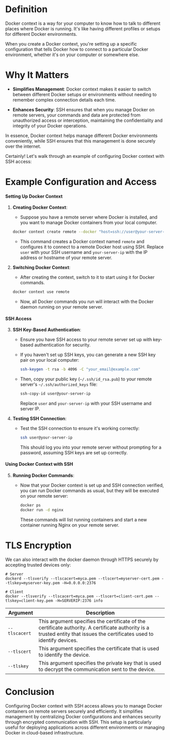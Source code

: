 # Definition

Docker context is a way for your computer to know how to talk to different places where Docker is running. It's like having different profiles or setups for different Docker environments.
  
When you create a Docker context, you're setting up a specific configuration that tells Docker how to connect to a particular Docker environment, whether it's on your computer or somewhere else.

# Why It Matters

- **Simplifies Management**: Docker context makes it easier to switch between different Docker setups or environments without needing to remember complex connection details each time.

- **Enhances Security**: SSH ensures that when you manage Docker on remote servers, your commands and data are protected from unauthorized access or interception, maintaining the confidentiality and integrity of your Docker operations.

In essence, Docker context helps manage different Docker environments conveniently, while SSH ensures that this management is done securely over the internet.

Certainly! Let's walk through an example of configuring Docker context with SSH access:

# Example Configuration and Access

#### Setting Up Docker Context

1. **Creating Docker Context**:
   - Suppose you have a remote server where Docker is installed, and you want to manage Docker containers from your local computer.

   ```bash
   docker context create remote --docker "host=ssh://user@your-server-ip"
   ```

   - This command creates a Docker context named `remote` and configures it to connect to a remote Docker host using SSH. Replace `user` with your SSH username and `your-server-ip` with the IP address or hostname of your remote server.

2. **Switching Docker Context**:
   - After creating the context, switch to it to start using it for Docker commands.

   ```bash
   docker context use remote
   ```

   - Now, all Docker commands you run will interact with the Docker daemon running on your remote server.

#### SSH Access

3. **SSH Key-Based Authentication**:
   - Ensure you have SSH access to your remote server set up with key-based authentication for security.

   - If you haven't set up SSH keys, you can generate a new SSH key pair on your local computer:

     ```bash
     ssh-keygen -t rsa -b 4096 -C "your_email@example.com"
     ```

   - Then, copy your public key (`~/.ssh/id_rsa.pub`) to your remote server's `~/.ssh/authorized_keys` file:

     ```bash
     ssh-copy-id user@your-server-ip
     ```

     Replace `user` and `your-server-ip` with your SSH username and server IP.

4. **Testing SSH Connection**:
   - Test the SSH connection to ensure it's working correctly:

     ```bash
     ssh user@your-server-ip
     ```

     This should log you into your remote server without prompting for a password, assuming SSH keys are set up correctly.

#### Using Docker Context with SSH

5. **Running Docker Commands**:
   - Now that your Docker context is set up and SSH connection verified, you can run Docker commands as usual, but they will be executed on your remote server:

     ```bash
     docker ps
     docker run -d nginx
     ```

     These commands will list running containers and start a new container running Nginx on your remote server.
# TLS Encryption

We can also interact with the docker daemon through HTTPS securely by accepting trusted devices only:

```shell
# Server
dockerd --tlsverify --tlscacert=myca.pem --tlscert=myserver-cert.pem --tlskey=myserver-key.pem -H=0.0.0.0:2376
```

```shell
# Client
docker --tlsverify --tlscacert=myca.pem --tlscert=client-cert.pem --tlskey=client-key.pem -H=SERVERIP:2376 info
```

| **Argument**  | **Description**                                                                                                                                                          |
| ------------- | ------------------------------------------------------------------------------------------------------------------------------------------------------------------------ |
| `--tlscacert` | This argument specifies the certificate of the certificate authority. A certificate authority is a trusted entity that issues the certificates used to identify devices. |
| `--tlscert`   | This argument specifies the certificate that is used to identify the device.                                                                                             |
| `--tlskey`    | This argument specifies the private key that is used to decrypt the communication sent to the device.                                                                    |

# Conclusion

Configuring Docker context with SSH access allows you to manage Docker containers on remote servers securely and efficiently. It simplifies management by centralizing Docker configurations and enhances security through encrypted communication with SSH. This setup is particularly useful for deploying applications across different environments or managing Docker in cloud-based infrastructure.